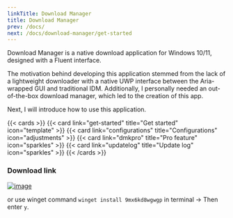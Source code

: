 ```yaml
---
linkTitle: Download Manager
title: Download Manager
prev: /docs/
next: /docs/download-manager/get-started
---
```


Download Manager is a native download application for Windows 10/11, designed with a Fluent interface.

The motivation behind developing this application stemmed from the lack of a lightweight downloader with a native UWP interface between the Aria-wrapped GUI and traditional IDM. Additionally, I personally needed an out-of-the-box download manager, which led to the creation of this app.

Next, I will introduce how to use this application.

<!--more-->

{{< cards >}}
  {{< card link="get-started" title="Get started" icon="template" >}}
  {{< card link="configurations" title="Configurations" icon="adjustments" >}}
  {{< card link="dmkpro" title="Pro feature" icon="sparkles" >}}
  {{< card link="updatelog" title="Update log" icon="sparkles" >}}
{{< /cards >}}

### Download link

[![image](/images/storeBadge.webp)](https://www.microsoft.com/store/productId/9mx6kd8wgwgp?cid=officialwebsite)

or use winget command `winget install 9mx6kd8wgwgp` in terminal -> Then enter `y`.
